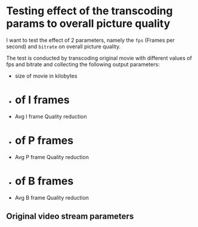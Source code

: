 # Testing effect of the transcoding params to overall picture quality

I want to test the effect of 2 parameters, namely the `fps` (Frames per second) and `bitrate` on overall picture quality.

The test is conducted by transcoding original movie with different values of fps and bitrate and 
collecting the following output parameters:

  - size of movie in kilobytes
  - # of I frames
  - Avg I frame Quality reduction
  - # of P frames
  - Avg P frame Quality reduction
  - # of B frames
  - Avg B frame Quality reduction



## Original video stream parameters 


